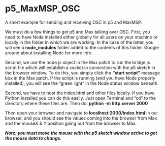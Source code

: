# p5_MaxMSP_OSC
A short example for sending and receiving OSC in p5 and MaxMSP.

We must do a few things to get p5 and Max talking over OSC.  First, you need to have Node installed either globally for all users on your machine or locally in the folder in which we are working.  In the case of the latter, you will see a <b>node_modules</b> folder added to the contents of this folder.  Google around about installing Node for more info.  

Second, we use the node.js object in the Max patch to run the bridge.js script file which will establish a socket.io connection with the p5 sketch in the browser window.  To do this, you simply click the <b>“start script”</b> message box in the Max patch.  If the script is running (and you have Node properly installed), you will see the “green light” in the Node status window beneath.

Second, we have to host the index.html and other files locally.  If you have Python installed you can do this easily.  Just open Terminal and “cd” to the directory where these files are.  Then do: <b>python -m http.server 2000</b>   

Then open your browser and navigate to <b>localhost:2000/index.html</b> in our browser, and you should see the values coming into the browser from Max and the mouseX & Y position going out from the browser to Max.  

***Note: you must move the mouse with the p5 sketch window active to get the mouse data to change.***
